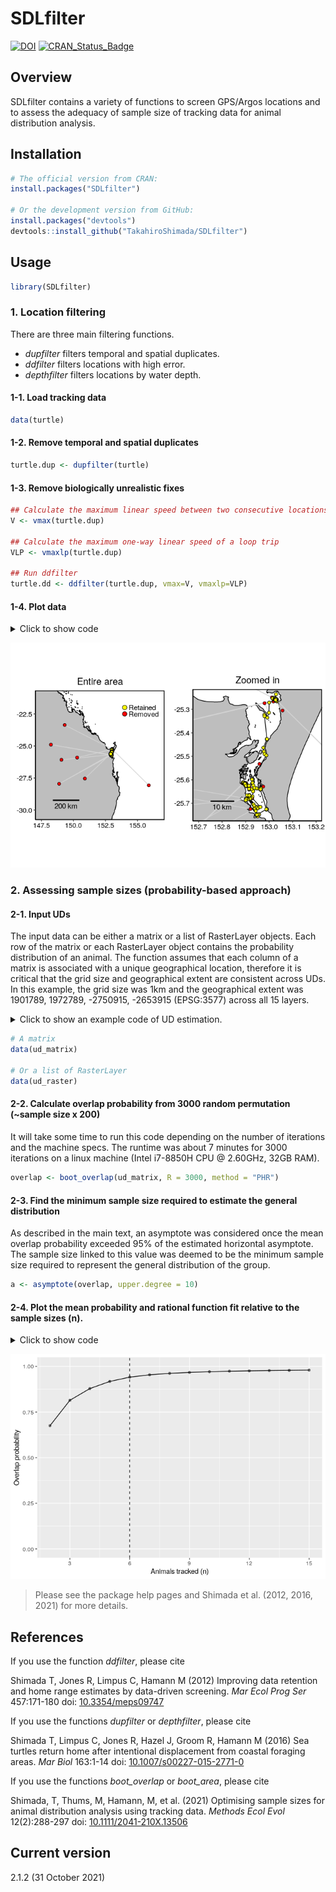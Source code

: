 <!-- README.md is generated from README.Rmd. Please edit that file -->

# SDLfilter

[![DOI](https://zenodo.org/badge/DOI/10.5281/zenodo.3631115.svg)](https://doi.org/10.5281/zenodo.3631115)
[![CRAN_Status_Badge](https://www.r-pkg.org/badges/version/SDLfilter)](https://cran.r-project.org/package=SDLfilter)

## Overview

SDLfilter contains a variety of functions to screen GPS/Argos locations
and to assess the adequacy of sample size of tracking data for animal
distribution analysis.

## Installation

``` r
# The official version from CRAN:
install.packages("SDLfilter")

# Or the development version from GitHub:
install.packages("devtools")
devtools::install_github("TakahiroShimada/SDLfilter")
```

## Usage

``` r
library(SDLfilter)
```

### 1. Location filtering

There are three main filtering functions.

-   *dupfilter* filters temporal and spatial duplicates.  
-   *ddfilter* filters locations with high error.  
-   *depthfilter* filters locations by water depth.

<!-- <p>&nbsp;</p> -->

#### 1-1. Load tracking data

``` r
data(turtle)
```

#### 1-2. Remove temporal and spatial duplicates

``` r
turtle.dup <- dupfilter(turtle)
```

#### 1-3. Remove biologically unrealistic fixes

``` r
## Calculate the maximum linear speed between two consecutive locations
V <- vmax(turtle.dup)  

## Calculate the maximum one-way linear speed of a loop trip
VLP <- vmaxlp(turtle.dup) 

## Run ddfilter
turtle.dd <- ddfilter(turtle.dup, vmax=V, vmaxlp=VLP)
```

#### 1-4. Plot data

<details>
<summary>
Click to show code
</summary>

``` r
 # Entire area
 p1 <- map_track(turtle.dup, bgmap=Australia, point.size = 2, line.size = 0.5, axes.lab.size = 0, 
             sb.distance=200, multiplot = FALSE, point.bg = "red",
             title.size=15, title="Entire area")[[1]] + 
   geom_point(aes(x=lon, y=lat), data=turtle.dd, size=2, fill="yellow", shape=21)+
   geom_point(aes(x=x, y=y), data=data.frame(x=c(154, 154), y=c(-22, -22.5)), 
              size=3, fill=c("yellow", "red"), shape=21) + 
   annotate("text", x=c(154.3, 154.3), y=c(-22, -22.5), label=c("Retained", "Removed"), 
            colour="black", size=4, hjust = 0)

 # Zoomed in
 p2 <- map_track(turtle.dup, bgmap=SandyStrait, xlim=c(152.7, 153.2), ylim=(c(-25.75, -25.24)), 
             axes.lab.size = 0, sb.distance=10, point.size = 2, point.bg = "red", line.size = 0.5, 
             multiplot = FALSE, title.size=15, title="Zoomed in")[[1]] + 
 geom_path(aes(x=lon, y=lat), data=turtle.dd, size=0.5, colour="black", linetype=1) + 
 geom_point(aes(x=lon, y=lat), data=turtle.dd, size=2, colour="black", shape=21, fill="yellow")
 
 ## plot
 gridExtra::grid.arrange(p1, p2, layout_matrix=cbind(1,2))
```

</details>

![](man/figures/unnamed-chunk-7-1.png)

### 2. Assessing sample sizes (probability-based approach)

#### 2-1. Input UDs

The input data can be either a matrix or a list of RasterLayer objects.
Each row of the matrix or each RasterLayer object contains the
probability distribution of an animal. The function assumes that each
column of a matrix is associated with a unique geographical location,
therefore it is critical that the grid size and geographical extent are
consistent across UDs. In this example, the grid size was 1km and the
geographical extent was 1901789, 1972789, -2750915, -2653915 (EPSG:3577)
across all 15 layers.

<details>
<summary>
Click to show an example code of UD estimation.
</summary>

``` r
library(adehabitatHR); library(raster)

## Tracking data
data(flatback)
flatback <- track_param(flatback, param = "time") # calculate time between successive locations
flatback_id <- unique(flatback$id)


## Data range with 5km buffer
buff <- 5e+3
xmin <- min(flatback$x) - buff; xmax <- max(flatback$x) + buff
ymin <- min(flatback$y) - buff; ymax <- max(flatback$y) + buff

## Make a grid layer
cell.size <- 1e+3 # (1km x 1km)
x <- seq(xmin, xmax, cell.size)
y <- seq(ymin, ymax, cell.size)
xy.df <- expand.grid(x = x, y = y)
xy.coords <- SpatialPixels(SpatialPoints(xy.df))
xy.sp <- SpatialPoints(xy.coords, proj4string = CRS("+init=epsg:3577"))
z <- rep(1, nrow(xy.df))
xyz <- cbind(xy.df, z)
grid_spdf <- SpatialPixelsDataFrame(xy.coords, xyz)

## UD per turtle
ud_raster <- list()
for(i in 1:length(flatback_id)){
  
  ## ID
  ID <- flatback_id[i]

  ## Tracking data
  turtle.data <- with(flatback, flatback[id %in% ID, ])

  ## Creates an object of class Itraj
  data.ltraj <- with(turtle.data, as.ltraj(turtle.data[,c("x", "y")], date=DateTime, id=ID, burst=ID))
  
  ## Parameters for BRB
  TM = quantile(turtle.data$pTime, probs = 0.95, na.rm = TRUE)*3600
  LM = 50
  dp = BRB.likD(data.ltraj, Tmax=TM, Lmin=LM)
  HM = 100
  
  ## Estimate the UD
  ud <- BRB(data.ltraj, D=dp, Tmax=TM, Lmin=LM, hmin=HM, grid=grid_spdf, type="UD")
  
  ## Convert the UD to raster
  ud_raster[[i]] <- raster(ud)
}
```

</details>

``` r
# A matrix
data(ud_matrix)

# Or a list of RasterLayer
data(ud_raster)
```

#### 2-2. Calculate overlap probability from 3000 random permutation (\~sample size x 200)

It will take some time to run this code depending on the number of
iterations and the machine specs. The runtime was about 7 minutes for
3000 iterations on a linux machine (Intel i7-8850H CPU @ 2.60GHz, 32GB
RAM).

``` r
overlap <- boot_overlap(ud_matrix, R = 3000, method = "PHR")
```

#### 2-3. Find the minimum sample size required to estimate the general distribution

As described in the main text, an asymptote was considered once the mean
overlap probability exceeded 95% of the estimated horizontal asymptote.
The sample size linked to this value was deemed to be the minimum sample
size required to represent the general distribution of the group.

``` r
a <- asymptote(overlap, upper.degree = 10)
```

#### 2-4. Plot the mean probability and rational function fit relative to the sample sizes (n).

<details>
<summary>
Click to show code
</summary>

``` r
ggplot(data = overlap$summary)+
  geom_point(aes(x = N, y = mu), alpha = 0.5) + 
  geom_path(data = a$results, aes(x = x, y = ys)) + 
  geom_vline(xintercept = a$min.n, linetype = 2) +
  scale_x_continuous(breaks = seq(0, 15, 3), limits = c(2,15), name = "Animals tracked (n)") +
  scale_y_continuous(limits = c(0,1), name = "Overlap probability")
```

</details>

![](man/figures/unnamed-chunk-13-1.png)

> Please see the package help pages and Shimada et al. (2012, 2016,
> 2021) for more details.

## References

If you use the function *ddfilter*, please cite

Shimada T, Jones R, Limpus C, Hamann M (2012) Improving data retention
and home range estimates by data-driven screening. *Mar Ecol Prog Ser*
457:171-180 doi:
[10.3354/meps09747](http://dx.doi.org/10.3354/meps09747)

If you use the functions *dupfilter* or *depthfilter*, please cite

Shimada T, Limpus C, Jones R, Hazel J, Groom R, Hamann M (2016) Sea
turtles return home after intentional displacement from coastal foraging
areas. *Mar Biol* 163:1-14 doi:
[10.1007/s00227-015-2771-0](http://dx.doi.org/10.1007/s00227-015-2771-0)

If you use the functions *boot_overlap* or *boot_area*, please cite

Shimada, T, Thums, M, Hamann, M, et al. (2021) Optimising sample sizes
for animal distribution analysis using tracking data. *Methods Ecol
Evol* 12(2):288-297 doi:
[10.1111/2041-210X.13506](https://doi.org/10.1111/2041-210X.13506)

## Current version

2.1.2 (31 October 2021)
